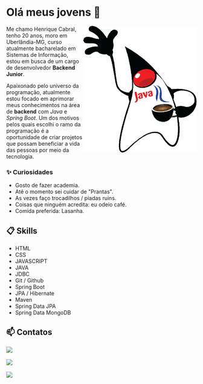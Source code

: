 # Olá meus jovens 👋

<img align="right" src="img/java.png" width="300"/>

Me chamo Henrique Cabral, tenho 20 anos, moro em Uberlândia-MG, curso atualmente bacharelado em Sistemas de Informação, estou em busca de um cargo de desenvolvedor **Backend Junior**.

Apaixonado pelo universo da programação, atualmente estou focado em aprimorar meus conhecimentos na área de __backend__ com *Java* e *Spring Boot*. Um dos motivos pelos quais escolhi o ramo da programação é a oportunidade de criar projetos que possam beneficiar a vida das pessoas por meio da tecnologia.

### ✨ Curiosidades

- Gosto de fazer academia.
- Até o momento sei cuidar de "Prantas".
- As vezes faço trocadilhos / piadas ruins.
- Coisas que ninguém acredita: eu odeio café.
- Comida preferida: Lasanha.

## 📋 Skills

* HTML
* CSS
* JAVASCRIPT
* JAVA
* JDBC 
* Git / Github
* Spring Boot
* JPA / Hibernate
* Maven
* Spring Data JPA
* Spring Data MongoDB 

## 📫 Contatos

  <a href="https://www.instagram.com/henrique_bastoos/?igshid=MzRlODBiNWFlZA%3D%3D" target="_blank"><img src="https://img.shields.io/badge/-Instagram-%23E4405F?style=for-the-badge&logo=instagram&logoColor=black" target="_blank"></a>

  <a href="https://www.linkedin.com/in/henrique-bastos-32a427239/" target="_blank"><img src="https://img.shields.io/badge/-LinkedIn-%230077B5?style=for-the-badge&logo=linkedin&logoColor=black" target="_blank"></a> 

  <a href="https://web.whatsapp.com/send?phone=+5534991893699" target="_blank"><img src="https://img.shields.io/badge/-WhatsApp-333?style=for-the-badge&logo=whatsapp&logoColor=green" target="_blank"></a>
